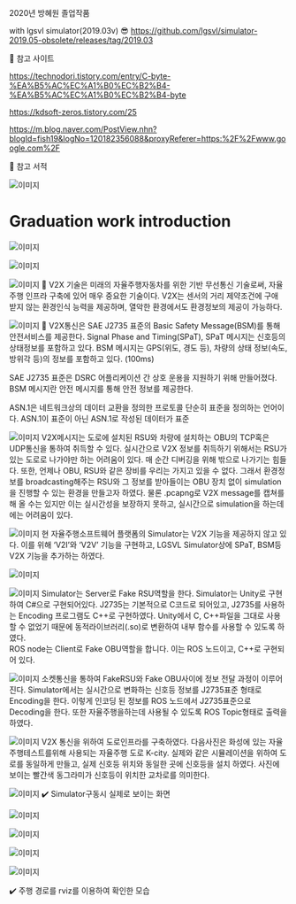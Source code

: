 2020년 방혜원 졸업작품

with lgsvl simulator(2019.03v) 
:sunglasses: https://github.com/lgsvl/simulator-2019.05-obsolete/releases/tag/2019.03

:cherries: 참고 사이트

https://technodori.tistory.com/entry/C-byte-%EA%B5%AC%EC%A1%B0%EC%B2%B4-%EA%B5%AC%EC%A1%B0%EC%B2%B4-byte

https://kdsoft-zeros.tistory.com/25

https://m.blog.naver.com/PostView.nhn?blogId=fish19&logNo=120182356088&proxyReferer=https:%2F%2Fwww.google.com%2F


:cherries: 참고 서적


![이미지](https://img.ridicdn.net/cover/754016709/xxlarge)


Graduation work introduction
=============
![이미지](./img/1.jpg)


![이미지](./img/2.jpg)


![이미지](./img/3.jpg)
:memo: 
V2X 기술은 미래의 자율주행자동차를 위한 기반 무선통신 기술로써, 자율주행 인프라 구축에 있어 매우 중요한 기술이다. 
V2X는 센서의 거리 제약조건에 구애 받지 않는 환경인식 능력을 제공하며, 열악한 환경에서도 환경정보의 제공이 가능하다.


![이미지](./img/4.jpg)
:memo:
V2X통신은 SAE J2735 표준의 Basic Safety Message(BSM)를 통해 안전서비스를 제공한다.
Signal Phase and Timing(SPaT), SPaT 메시지는 신호등의 상태정보를 포함하고 있다. 
BSM 메시지는 GPS(위도, 경도 등), 차량의 상태 정보(속도, 방위각 등)의 정보를 포함하고 있다. (100ms)


SAE J2735 표준은 DSRC 어플리케이션 간 상호 운용을 지원하기 위해 만들어졌다. BSM 메시지란 안전 메시지를 통해 안전 정보를 제공한다.


ASN.1은 네트워크상의 데이터 교환을 정의한 프로토콜 단순히 표준을 정의하는 언어이다.
ASN.1이 표준이 아닌 ASN.1로 작성된 데이터가 표준


![이미지](./img/5.jpg)
V2X메시지는 도로에 설치된 RSU와 차량에 설치하는 OBU의 TCP혹은 UDP통신을 통하여 취득할 수 있다. 
실시간으로 V2X 정보를 취득하기 위해서는 RSU가 있는 도로로 나가야만 하는 어려움이 있다. 
매 순간 디버깅을 위해 밖으로 나가기는 힘들다. 또한, 언제나 OBU, RSU와 같은 장비를 우리는 가지고 있을 수 없다. 그래서 환경정보를 broadcasting해주는 RSU와 그 정보를 받아들이는 OBU 장치 없이 simulation을 진행할 수 있는 환경을 만들고자 하였다.
물론 .pcapng로 V2X message를 캡쳐를 해 올 수는 있지만 이는 실시간성을 보장하지 못하고, 실시간으로 simulation을 하는데에는 어려움이 있다.


![이미지](./img/6.jpg)
현 자율주행소프트웨어 플랫폼의 Simulator는 V2X 기능을 제공하지 않고 있다. 
이를 위해 ‘V2I’와 ‘V2V’ 기능을 구현하고, LGSVL Simulator상에 SPaT, BSM등 V2X 기능을 추가하는 하였다. 


![이미지](./img/7.jpg)


![이미지](./img/8.jpg)
Simulator는 Server로 Fake RSU역할을 한다. 
Simulator는 Unity로 구현하여 C#으로 구현되어있다. J2735는 기본적으로 C코드로 되어있고, J2735를 사용하는 Encoding 프로그램도 C++로 구현하였다. 
Unity에서 C, C++파일을 그대로 사용할 수 없었기 때문에 동적라이브러리(.so)로 변환하여 내부 함수를 사용할 수 있도록 하였다.  
ROS node는 Client로 Fake OBU역할을 합니다. 이는 ROS 노드이고, C++로 구현되어 있다. 


![이미지](./img/9.jpg)
소켓통신을 통하여 FakeRSU와 Fake OBU사이에 정보 전달 과정이 이루어 진다. 
Simulator에서는 실시간으로 변화하는 신호등 정보를 J2735표준 형태로 Encoding을 한다. 
이렇게 인코딩 된 정보를 ROS 노드에서 J2735표준으로 Decoding을 한다. 또한 자율주행을하는데 사용될 수 있도록 ROS Topic형태로 출력을 하였다.


![이미지](./img/10.jpg)
V2X 통신을 위하여 도로인프라를 구축하였다. 
다음사진은 화성에 있는 자율주행테스트를위해 사용되는 자율주행 도로 K-city. 
실제와 같은 시뮬레이션을 위하여 도로를 동일하게 만들고, 실제 신호등 위치와 동일한 곳에 신호등을 설치 하였다.
사진에 보이는 빨간색 동그라미가 신호등이 위치한 교차로를 의미한다.


![이미지](./img/11.jpg)
:heavy_check_mark: Simulator구동시 실제로 보이는 화면


![이미지](./img/12.jpg)


![이미지](./img/13.jpg)


![이미지](./img/15.jpg)


![이미지](./img/17.jpg)

:heavy_check_mark: 주행 경로를 rviz를 이용하여 확인한 모습

